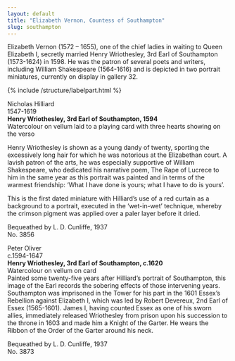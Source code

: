 ```yaml
---
layout: default
title: "Elizabeth Vernon, Countess of Southampton"
slug: southampton
---
```


Elizabeth Vernon (1572 – 1655), one of the chief ladies in waiting to Queen Elizabeth I, secretly married Henry Wriothesley, 3rd Earl of Southampton (1573-1624) in 1598. He was the patron of several poets and writers, including William Shakespeare (1564-1616) and is depicted in two portrait miniatures, currently on display in gallery 32.


{% include /structure/labelpart.html %}


Nicholas Hilliard  
1547-1619  
**Henry Wriothesley, 3rd Earl of Southampton, 1594**  
Watercolour on vellum laid to a playing card with three hearts showing on the verso

Henry Wriothesley is shown as a young dandy of twenty, sporting the excessively long hair for which he was notorious at the Elizabethan court. A lavish patron of the arts, he was especially supportive of William Shakespeare, who dedicated his narrative poem, The Rape of Lucrece to him in the same year as this portrait was painted and in terms of the warmest friendship: ‘What I have done is yours; what I have to do is yours’.

This is the first dated miniature with Hilliard’s use of a red curtain as a background to a portrait, executed in the ‘wet-in-wet’ technique, whereby the crimson pigment was applied over a paler layer before it dried.

Bequeathed by L. D. Cunliffe, 1937  
No. 3856

Peter Oliver  
c.1594-1647  
**Henry Wriothesley, 3rd Earl of Southampton, c.1620**  
Watercolour on vellum on card  
Painted some twenty-five years after Hilliard’s portrait of Southampton, this image of the Earl records the sobering effects of those intervening years. Southampton was imprisoned in the Tower for his part in the 1601 Essex’s Rebellion against Elizabeth I, which was led by Robert Devereux, 2nd Earl of Essex (1565-1601). James I, having counted Essex as one of his sworn allies, immediately released Wriothesley from prison upon his succession to the throne in 1603 and made him a Knight of the Garter. He wears the Ribbon of the Order of the Garter around his neck.  

Bequeathed by L. D. Cunliffe, 1937  
No. 3873

